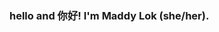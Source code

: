 ### hello and 你好! I'm Maddy Lok (she/her).

<!--
**maddylok/maddylok** is a ✨ _special_ ✨ repository because its `README.md` (this file) appears on your GitHub profile.

I'm a front-end developer based in Southern California. 
<img src="">

I'm currently working on developing an e-commerce website.

